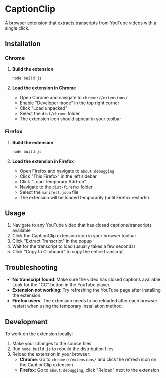 # CaptionClip

A browser extension that extracts transcripts from YouTube videos with a single click.

## Installation

### Chrome

1. **Build the extension**
   ```bash
   node build.js
   ```

2. **Load the extension in Chrome**
   - Open Chrome and navigate to `chrome://extensions/`
   - Enable "Developer mode" in the top right corner
   - Click "Load unpacked"
   - Select the `dist/chrome` folder
   - The extension icon should appear in your toolbar

### Firefox

1. **Build the extension**
   ```bash
   node build.js
   ```

2. **Load the extension in Firefox**
   - Open Firefox and navigate to `about:debugging`
   - Click "This Firefox" in the left sidebar
   - Click "Load Temporary Add-on"
   - Navigate to the `dist/firefox` folder
   - Select the `manifest.json` file
   - The extension will be loaded temporarily (until Firefox restarts)

## Usage

1. Navigate to any YouTube video that has closed captions/transcripts available
2. Click the CaptionClip extension icon in your browser toolbar
3. Click "Extract Transcript" in the popup
4. Wait for the transcript to load (usually takes a few seconds)
5. Click "Copy to Clipboard" to copy the entire transcript

## Troubleshooting

- **No transcript found**: Make sure the video has closed captions available. Look for the "CC" button in the YouTube player.
- **Extension not working**: Try refreshing the YouTube page after installing the extension.
- **Firefox users**: The extension needs to be reloaded after each browser restart when using the temporary installation method.

## Development

To work on the extension locally:

1. Make your changes to the source files
2. Run `node build.js` to rebuild the distribution files
3. Reload the extension in your browser:
   - **Chrome**: Go to `chrome://extensions/` and click the refresh icon on the CaptionClip extension
   - **Firefox**: Go to `about:debugging`, click "Reload" next to the extension